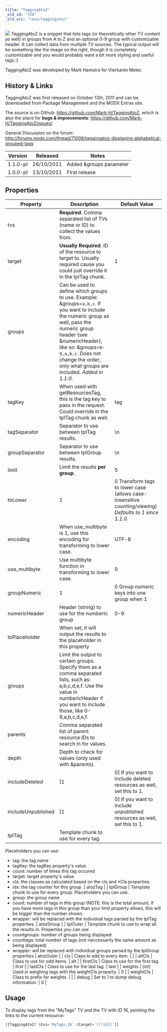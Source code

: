 ```yaml
---
title: "TaggingAtoZ"
_old_id: "728"
_old_uri: "revo/taggingatoz"
---
```


[![](/download/thumbnails/36634655/taggingatoz1.PNG)](/download/attachments/36634655/taggingatoz1.PNG)
TaggingAtoZ is a snippet that lists tags (or theoretically other TV content as well) in groups from A to Z and an optional 0-9 group with customizable header. It can collect data from multiple TV sources. 
The typical output will be something like the image on the right, though it is completely customizable and you would probably want a bit more styling and useful tags.:)

TaggingAtoZ was developed by Mark Hamstra for Vierkante Meter.

## History & Links

TaggingAtoZ was first released on October 13th, 2011 and can be downloaded from Package Management and the MODX Extras site.

The source is on Github: <https://github.com/Mark-H/TaggingAtoZ>,
which is also the place for **bugs & improvements**: <https://github.com/Mark-H/TaggingAtoZ/issues/>

General Discussion on the forum: <http://forums.modx.com/thread/71008/taggingatoz-displaying-alphabetical-grouped-tags>

| Version  | Released   | Notes                   |
| -------- | ---------- | ----------------------- |
| 1.1.0-pl | 26/10/2011 | Added &groups parameter |
| 1.0.0-pl | 13/10/2011 | First release           |

## Properties

| Property           | Description                                                                                                                                                                                                                                                                          | Default Value                                                                                          |
| ------------------ | ------------------------------------------------------------------------------------------------------------------------------------------------------------------------------------------------------------------------------------------------------------------------------------ | ------------------------------------------------------------------------------------------------------ |
| tvs                | **Required**. Comma separated list of TVs (name or ID) to collect the values from.                                                                                                                                                                                                   |                                                                                                        |
| target             | **Usually Required**. ID of the resource to target to. Usually required cause you could just override it in the tplTag chunk.                                                                                                                                                        | 1                                                                                                      |
| groups             | Can be used to define which groups to use. Example: &groups=`a,b,c`. If you want to include the numeric group as well, pass the numeric group header (see &numericHeader), like so: &groups=`0-9,a,b,c`. Does not change the order, only what groups are included. _Added in 1.1.0._ |                                                                                                        |
| tagKey             | When used with getResourcesTag, this is the tag key to pass in the request. Could override in the tplTag chunk as well.                                                                                                                                                              | tag                                                                                                    |
| tagSeparator       | Separator to use between tplTag results.                                                                                                                                                                                                                                             | \\n                                                                                                    |
| groupSeparator     | Separator to use between tplGroup results.                                                                                                                                                                                                                                           | \\n                                                                                                    |
| limit              | Limit the results **per group**.                                                                                                                                                                                                                                                     | 5                                                                                                      |
| toLower            | 1                                                                                                                                                                                                                                                                                    | 0 Transform tags to lower case (allows case-insensitive counting/viewing) _Defaults to 1 since 1.1.0._ | 1 |
| encoding           | When use\_multibyte is 1, use this encoding for transforming to lower case.                                                                                                                                                                                                          | UTF-8                                                                                                  |
| use\_multibyte     | Use multibyte function in transforming to lower case.                                                                                                                                                                                                                                | 0                                                                                                      |
| groupNumeric       | 1                                                                                                                                                                                                                                                                                    | 0 Group numeric keys into one group when 1                                                             | 1 |
| numericHeader      | Header (string) to use for the numberic group                                                                                                                                                                                                                                        | 0-9                                                                                                    |
| toPlaceholder      | When set, it will output the results to the placeholder in this property                                                                                                                                                                                                             |                                                                                                        |
| groups             | Limit the output to certain groups. Specify them as a comma separated lists, such as: a,b,c,d,e,f. Use the value in numbericHeader if you want to include those, like 0-9,a,b,c,d,e,f.                                                                                               |                                                                                                        |
| parents            | Comma separated list of parent resource IDs to search in for values.                                                                                                                                                                                                                 |                                                                                                        |
| depth              | Depth to check for values (only used with &parents).                                                                                                                                                                                                                                 |                                                                                                        |
| includeDeleted     | \[1                                                                                                                                                                                                                                                                                  | 0\] If you want to include deleted resources as well, set this to 1.                                   | 0 |
| includeUnpublished | \[1                                                                                                                                                                                                                                                                                  | 0\] If you want to include unpublished resources as well, set this to 1.                               | 0 |
| tplTag             | Template chunk to use for every tag.                                                                                                                                                                                                                                                 |
Placeholders you can use:
- tag: the tag name
- tagKey: the tagKey property's value
- count: number of times this tag occured
- target: target property's value
- cls: the classes as calculated based on the cls and \*Cls properties.
- idx: the tag counter for this group. | atozTag |
| tplGroup | Template chunk to use for every group.
Placeholders you can use:
- group: the group name
- count: number of tags in this group (NOTE: this is the total amount. If you have more tags in this group than your limit property allows, this will be bigger than the number shown.
- wrapper: will be replaced with the individual tags parsed by the tplTag properties. | atozGroup |
| tplOuter | Template chunk to use to wrap all the results in.
Properties you can use
- countgroups: number of groups being displayed
- counttags: total number of tags (not neccessarily the same amount as being displayed)
- wrapper: will be replaced with individual groups parsed by the tplGroup properties | atozOuter |
| cls | Class to add to every item. |  |
| altCls | Class to use for odd items. | alt |
| firstCls | Class to use for the first tag. | first |
| lastCls | Class to use for the last tag. | last |
| weights | (int) Used in weighing tags with the weightCls property. | 0 |
| weightCls | Class to prefix for weights. |  |
| debug | Set to 1 to dump debug information. | 0 |

## Usage

To display tags from the "MyTags" TV and the TV with ID 16, pointing the links to the current resource:

``` php
[[TaggingAtoZ? &tvs=`MyTags,16` &target=`[[*id]]`]]
```